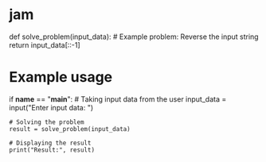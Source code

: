 # jam
def solve_problem(input_data):
    # Example problem: Reverse the input string
    return input_data[::-1]

# Example usage
if __name__ == "__main__":
    # Taking input data from the user
    input_data = input("Enter input data: ")

    # Solving the problem
    result = solve_problem(input_data)

    # Displaying the result
    print("Result:", result)
